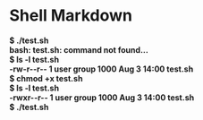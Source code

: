 # Shell Markdown #
**$ ./test.sh </br>
bash: test.sh: command not found...</br>
$ ls -l test.sh </br>
-rw-r--r-- 1 user group 1000 Aug 3 14:00 test.sh</br>
$ chmod +x test.sh</br>
$ ls -l test.sh</br>
-rwxr--r-- 1 user group 1000 Aug 3 14:00 test.sh</br>
$ ./test.sh**</br>
